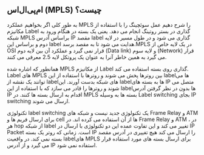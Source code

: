 ## ام‌پی‌ال‌اس (MPLS) چیست؟

به طور کلی اگر بخواهیم عملکرد MPLS را شرح دهیم عمل سوئچینگ را با استفاده از مکانیزم Label گذاری در بستر روتینگ انجام می دهد. یعنی یک بسته در هنگام ورود به شبکه MPLS براساس آدرس IP مقصد label گذاری می شود و در طول مسیر در لایه دوم و براساس این label هدایت می شود تا به مقصد برسد.MPLS در یک لایه خاص از OSI قرار نمی گیرد و عملکرد آن بین لایه دوم (Data link) و لایه سوم (Network) قرار می گیرد به همین خاطر آنرا به عنوان یک پروتکل لایه 2.5 معرفی می کنند.

همانطور که اشاره شده MPLS از مکانیزم Label گذاری روی بسته استفاده می کند. Label های MPLS بین روترها پخش می شوند و روترها با استفاده از این labelها می توانند یک نقشه از labelهای شبکه بدست آورند. این labelها به بسته های IP متصل می شوند و روترها را قادر می سازد که با استفاده از این labelها بدون در نظر گرفتن آدرس IP اقدام به ارسال بسته ها کنند. در MPLS بسته ها به وسیله Label switching بجای IP switching ارسال می شوند.

تکنولوژی label switching یک تکنولوژی جدید نیست و شبکه های Frame Relay و ATM برای ارسال فریم ها و cell ها از آن استفاده می کرده اند. در Frame Relay و ATM ، در هر hop از شبکه label تغییر می کند و این تفاوت عمده این دو تکنولوژی با ارسال در IP Packet است. زمانی که روتر یک بسته IP را ارسال می کند هیچ تغییری در آدرس مقصد بسته نمی کند. در واقعیت labelهای MPLS برای ارسال بسته های مورد استفاده قرار می گیرد و از آدرس IP استفاده نمی شود.